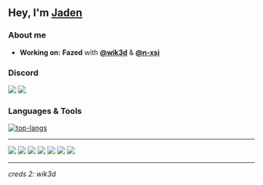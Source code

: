 Hey, I'm [Jaden](https://github.com/7vden)
----------------------------------------------------------


### About me

-  **Working on:** **__Fazed__** with [**@wik3d**](https://github.com/wik3d) & [**@n-xsi**](https://github.com/n-xsi)

### Discord

[<img src="https://img.shields.io/badge/discord-%237289DA.svg?&style=for-the-badge&logo=discord&label=jadengrande%230&logoColor=FFFFFF&color=2f3136" />](https://discordapp.com/users/930168202892292096) [<img src="https://img.shields.io/badge/discord-%237289DA.svg?&style=for-the-badge&logo=discord&label=fazed%234339&logoColor=FFFFFF&color=2f3136" />](https://discordapp.com/users/1223486252917985291)

### Languages & Tools
<a href="#">
  <img align="center" alt="top-langs" src="https://github-readme-stats-1m9e-3ecy1zqod-7vden.vercel.app/api/top-langs?username=7vden&hide_border=true&show_icons=true&locale=en&bg_color=313842&text_color=fff&title_color=fff&border_color=000&icon_color=50fa7b&layout=compact" />
</a>


---

[<img src="https://shields.io/badge/TypeScript-c2a589?logo=TypeScript&logoColor=%23696969f&style=for-the-badge" />](https://www.typescriptlang.org/) 
[<img src="https://img.shields.io/badge/javascript-%23c2a589.svg?style=for-the-badge&logo=javascript&logoColor=%23ffffff" />](https://www.javascript.com/)
[<img src="https://img.shields.io/badge/python-c2a589?style=for-the-badge&logo=python&logoColor=ffffff" />](https://www.python.org/)
[<img src="https://img.shields.io/badge/MongoDB-%23c2a589.svg?style=for-the-badge&logo=mongodb&logoColor=ffffff"/>](https://www.mongodb.com/)
[<img src="https://img.shields.io/badge/node.js-c2a589?style=for-the-badge&logo=node.js&logoColor=ffffff"/>](https://nodejs.org/en/) 
[<img src="https://img.shields.io/badge/html5-%23c2a589.svg?style=for-the-badge&logo=html5&logoColor=ffffff"/>](https://www.w3schools.com/html/) 
[<img src="https://img.shields.io/badge/Visual%20Studio%20Code-c2a589.svg?style=for-the-badge&logo=visual-studio-code&logoColor=ffffff"/>](https://code.visualstudio.com/) 



----------------------------------------------------------

*creds 2: wik3d*
